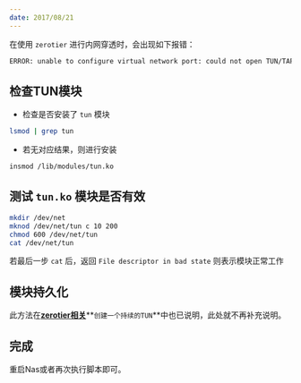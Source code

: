 ```yaml
---
date: 2017/08/21
---
```

在使用 `zerotier` 进行内网穿透时，会出现如下报错：  
```bash
ERROR: unable to configure virtual network port: could not open TUN/TAP device: No such file or directory
```

## 检查TUN模块

- 检查是否安装了 `tun` 模块  
```bash
lsmod | grep tun
```

- 若无对应结果，则进行安装  
```bash
insmod /lib/modules/tun.ko
```

## 测试 `tun.ko` 模块是否有效

```bash
mkdir /dev/net
mknod /dev/net/tun c 10 200
chmod 600 /dev/net/tun
cat /dev/net/tun
```
若最后一步 `cat` 后，返回 `File descriptor in bad state` 则表示模块正常工作  

## 模块持久化

此方法在[**zerotier相关**](https://www.notion.so/zerotier-110a3987e31180958fd6ec6fb1003c5e?pvs=21)**`创建一个持续的TUN`**中也已说明，此处就不再补充说明。  

## 完成

重启Nas或者再次执行脚本即可。  